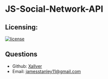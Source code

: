 # JS-Social-Network-API

## Licensing:
[![license](https://img.shields.io/badge/license-MIT-brightgreen)](https://shields.io)

## Questions
- Github: [Xallver](https://github.com/Xallver)
- Email: jamesstanley11@gmail.com